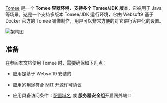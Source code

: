 [Tomee](https://hub.docker.com/_/tomee) 是一个 **Tomee 容器环境，支持多个 Tomee/JDK 版本**，它被用于 Java  等场景。这是一个支持多版本 Tomee/JDK 运行环境，它由 Websoft9 基于 Docker 官方的 Tomee 镜像制作，用户可以非常方便的对它进行客户化的设置。


![架构图](https://libs.websoft9.com/Websoft9/DocsPicture/zh/runtime/runtime-web-websoft9.png)


## 准备

在参阅本文档使用 Tomee 时，需要确保如下几点：

- 应用是基于 Websoft9 安装的

- 应用的用途符合 [MIT](https://opensource.org/licenses/MIT) 开源许可协议

- 应用具备访问条件：[配置域名](./guide/appsetdomain) 或 **服务器安全组**开启网外端口